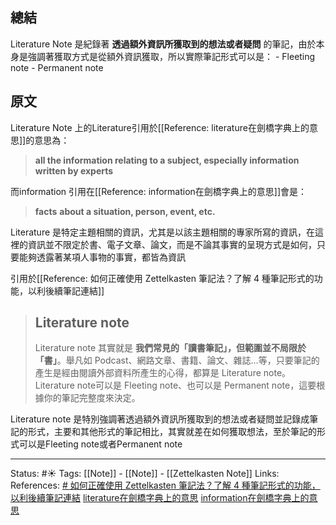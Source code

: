 ## 總結
Literature Note 是紀錄著 **透過額外資訊所獲取到的想法或者疑問** 的筆記，由於本身是強調著獲取方式是從額外資訊獲取，所以實際筆記形式可以是：
	- Fleeting note
	- Permanent note
##  原文
Literature Note 上的Literature引用於[[Reference: literature在劍橋字典上的意思]]的意思為：
> **all the information relating to a subject, especially information written by experts**


而information 引用在[[Reference: information在劍橋字典上的意思]]會是：
> **facts** **about a situation, person, event, etc.**

Literature 是特定主題相關的資訊，尤其是以該主題相關的專家所寫的資訊，在這裡的資訊並不限定於書、電子文章、論文，而是不論其事實的呈現方式是如何，只要能夠透露著某項人事物的事實，都皆為資訊


引用於[[Reference: 如何正確使用 Zettelkasten 筆記法？了解 4 種筆記形式的功能，以利後續筆記連結]]

> ## Literature note
> Literature note 其實就是 **我們常見的「讀書筆記」，但範圍並不局限於「書」**。舉凡如 Podcast、網路文章、書籍、論文、雜誌…等，只要筆記的產生是經由閱讀外部資料所產生的心得，都算是 Literature note。
> Literature note可以是 Fleeting note、也可以是 Permanent note，這要根據你的筆記完整度來決定。

Literature note 是特別強調著透過額外資訊所獲取到的想法或者疑問並記錄成筆記的形式，主要和其他形式的筆記相比，其實就差在如何獲取想法，至於筆記的形式可以是Fleeting note或者Permanent note

---
Status: #☀️
Tags:
[[Note]] - [[Note]] - [[Zettelkasten Note]]
Links: 				
References:
[# 如何正確使用 Zettelkasten 筆記法？了解 4 種筆記形式的功能，以利後續筆記連結](https://medium.com/pm的生產力工具箱/如何正確使用-zettelkasten-筆記法-4ff20303ec3e)
[literature在劍橋字典上的意思](https://dictionary.cambridge.org/us/dictionary/english-chinese-traditional/literature?q=+Literature)
[information在劍橋字典上的意思](https://dictionary.cambridge.org/us/dictionary/english-chinese-traditional/information)